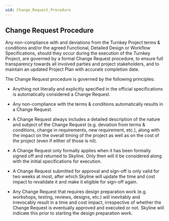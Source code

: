 ```yaml
---
uid: Change_Request_Procedure
---
```


## Change Request Procedure

Any non-compliance with and deviations from the Turnkey Project terms & conditions and/or the agreed Functional, Detailed Design or Workflow Specifications, should they occur during the execution of the Turnkey Project, are governed by a formal Change Request procedure, to ensure full transparency towards all involved parties and project stakeholders, and to maintain an updated Project Plan with accurate completion date.

The Change Request procedure is governed by the following principles:

- Anything not literally and explicitly specified in the official specifications is automatically considered a Change Request.

- Any non-compliance with the terms & conditions automatically results in a Change Request.

- A Change Request always includes a detailed description of the nature and subject of the Change Request (e.g. deviation from terms & conditions, change in requirements, new requirement, etc.), along with the impact on the overall timing of the project as well as on the cost of the project (even if either of those is nil).

- A Change Request only formally applies when it has been formally signed off and returned to Skyline. Only then will it be considered along with the initial specifications for execution.

- A Change Request submitted for approval and sign-off is only valid for two weeks at most, after which Skyline will update the time and cost impact to revalidate it and make it eligible for sign-off again.

- Any Change Request that requires design preparation work (e.g. workshops, testing, reviews, designs, etc.) will inevitably and irrevocably result in a time and cost impact, irrespective of whether the Change Request is eventually approved and executed or not. Skyline will indicate this prior to starting the design preparation work.
